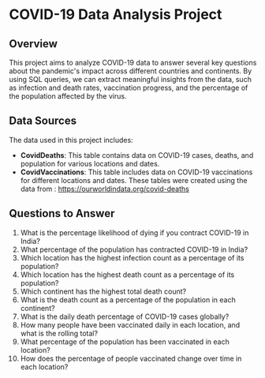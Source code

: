 # COVID-19 Data Analysis Project

## Overview
This project aims to analyze COVID-19 data to answer several key questions about the pandemic's impact across different countries and continents. By using SQL queries, we can extract meaningful insights from the data, such as infection and death rates, vaccination progress, and the percentage of the population affected by the virus.

## Data Sources
The data used in this project includes:
- **CovidDeaths**: This table contains data on COVID-19 cases, deaths, and population for various locations and dates.
- **CovidVaccinations**: This table includes data on COVID-19 vaccinations for different locations and dates.
These tables were created using the data from : https://ourworldindata.org/covid-deaths

## Questions to Answer
1. What is the percentage likelihood of dying if you contract COVID-19 in India?
2. What percentage of the population has contracted COVID-19 in India?
3. Which location has the highest infection count as a percentage of its population?
4. Which location has the highest death count as a percentage of its population?
5. Which continent has the highest total death count?
6. What is the death count as a percentage of the population in each continent?
7. What is the daily death percentage of COVID-19 cases globally?
8. How many people have been vaccinated daily in each location, and what is the rolling total?
9. What percentage of the population has been vaccinated in each location?
10. How does the percentage of people vaccinated change over time in each location?

